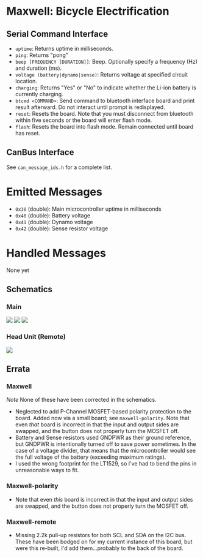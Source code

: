# Maxwell: Bicycle Electrification

## Serial Command Interface

* `uptime`: Returns uptime in milliseconds.
* `ping`: Returns "pong"
* `beep [FREQUENCY [DURATION]]`: Beep.  Optionally specify a frequency (Hz) and duration (ms).
* `voltage (battery|dynamo|sense)`: Returns voltage at specified circuit location.
* `charging`: Returns "Yes" or "No" to indicate whether the Li-ion battery is currently charging.
* `btcmd <COMMAND>`: Send command to bluetooth interface board and print result afterward.  Do not interact until prompt is redisplayed.
* `reset`: Resets the board.  Note that you must disconnect from bluetooth within five seconds or the board will enter flash mode.
* `flash`: Resets the board into flash mode.  Remain connected until board has reset.

## CanBus Interface

See `can_message_ids.h` for a complete list.

# Emitted Messages

* `0x30` (double): Main microcontroller uptime in milliseconds
* `0x40` (double): Battery voltage
* `0x41` (double): Dynamo voltage
* `0x42` (double): Sense resistor voltage

# Handled Messages

None yet


## Schematics

### Main

![](https://s3-us-west-2.amazonaws.com/coddingtonbear-public/github/maxwell/maxwell.svg?v=2)
![](https://s3-us-west-2.amazonaws.com/coddingtonbear-public/github/maxwell/microcontroller-Microcontroller.svg?v=2)
![](https://s3-us-west-2.amazonaws.com/coddingtonbear-public/github/maxwell/power-Power.svg?v=2)

### Head Unit (Remote)

![](https://s3-us-west-2.amazonaws.com/coddingtonbear-public/github/maxwell/maxwell-remote.svg)

## Errata

### Maxwell

*Note* None of these have been corrected in the schematics.

* Neglected to add P-Channel MOSFET-based polarity protection to the board.  Added now via a small board; see `maxwell-polarity`. Note that even *that* board is incorrect in that the input and output sides are swapped, and the button does not properly turn the MOSFET off.
* Battery and Sense resistors used GNDPWR as their ground reference, but GNDPWR is intentionally turned off to save power sometimes.  In the case of a voltage divider, that means that the microcontroller would see the full voltage of the battery (exceeding maximum ratings).
* I used the wrong footprint for the LT1529, so I've had to bend the pins in unreasonable ways to fit.

### Maxwell-polarity

* Note that even *this* board is incorrect in that the input and output sides are swapped, and the button does not properly turn the MOSFET off.

### Maxwell-remote

* Missing 2.2k pull-up resistors for both SCL and SDA on the I2C bus.  These have been bodged on for my current instance of this board, but were this re-built, I'd add them...probably to the back of the board.
